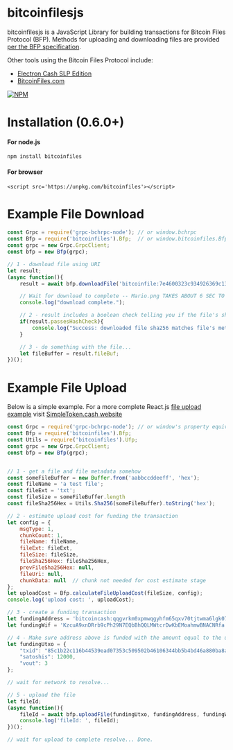 # bitcoinfilesjs

bitcoinfilesjs is a JavaScript Library for building transactions for Bitcoin Files Protocol (BFP).  Methods for uploading and downloading files are provided [per the BFP specification](https://github.com/simpleledger/slp-specification/blob/master/bitcoinfiles.md).

Other tools using the Bitcoin Files Protocol include:
* [Electron Cash SLP Edition](http://electroncash.org/#slp)
* [BitcoinFiles.com](http://bitcoinfiles.com)

[![NPM](https://nodei.co/npm/bitcoinfiles.png)](https://nodei.co/npm/bitcoinfiles/)

# Installation (0.6.0+)

#### For node.js
`npm install bitcoinfiles`

#### For browser
```<script src='https://unpkg.com/bitcoinfiles'></script>```


# Example File Download
```javascript
const Grpc = require('grpc-bchrpc-node'); // or window.bchrpc
const Bfp = require('bitcoinfiles').Bfp;  // or window.bitcoinfiles.Bfp
const grpc = new Grpc.GrpcClient;
const bfp = new Bfp(grpc);

// 1 - download file using URI
let result;
(async function(){
    result = await bfp.downloadFile('bitcoinfile:7e4600323c934926369c136562f5483e3df79baf087c8dd2b0ed1aea69d5ee49');

    // Wait for download to complete -- Mario.png TAKES ABOUT 6 SEC TO DOWNLOAD!
    console.log("download complete.");

    // 2 - result includes a boolean check telling you if the file's sha256 matches the file's metadata
    if(result.passesHashCheck){
        console.log("Success: downloaded file sha256 matches file's metadata");
    }

    // 3 - do something with the file...
    let fileBuffer = result.fileBuf;
})();


```

# Example File Upload
Below is a simple example.  For a more complete React.js [file upload example](https://github.com/simpleledger/SimpleToken.cash/blob/master/src/UploadDialog.js) visit [SimpleToken.cash website](https://simpletoken.cash)

```javascript
const Grpc = require('grpc-bchrpc-node'); // or window's property equivalents
const Bfp = require('bitcoinfiles').Bfp;
const Utils = require('bitcoinfiles').Ufp;
const grpc = new Grpc.GrpcClient;
const bfp = new Bfp(grpc);


// 1 - get a file and file metadata somehow
const someFileBuffer = new Buffer.from('aabbccddeeff', 'hex');
const fileName = 'a test file';
const fileExt = 'txt';
const fileSize = someFileBuffer.length
const fileSha256Hex = Utils.Sha256(someFileBuffer).toString('hex');

// 2 - estimate upload cost for funding the transaction
let config = {
    msgType: 1,
    chunkCount: 1,
    fileName: fileName,
    fileExt: fileExt,
    fileSize: fileSize,
    fileSha256Hex: fileSha256Hex,
    prevFileSha256Hex: null,
    fileUri: null,
    chunkData: null  // chunk not needed for cost estimate stage
};
let uploadCost = Bfp.calculateFileUploadCost(fileSize, config);
console.log('upload cost: ', uploadCost);

// 3 - create a funding transaction
let fundingAddress = 'bitcoincash:qqgvrkm0xpmwqgyhfm65qxv70tjtwma6lgk07ffv9u'
let fundingWif = 'KzcuA9xnDRrb9cPh29N7EQbBhQQLMWtcrDwKbEMoahmwBNACNRfa'

// 4 - Make sure address above is funded with the amount equal to the uploadCost
let fundingUtxo = {
    "txid": "85c1b22c116b44539ead07353c509502b46106344bb5b4bd46a880ba8a530c27",
    "satoshis": 12000,
    "vout": 3
};

// wait for network to resolve...

// 5 - upload the file
let fileId;
(async function(){
    fileId = await bfp.uploadFile(fundingUtxo, fundingAddress, fundingWif, someFileBuffer, fileName, fileExt);
    console.log('fileId: ', fileId);
})();

// wait for upload to complete resolve... Done.

```
